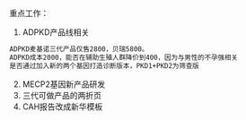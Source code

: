 
重点工作：

1. ADPKD产品线相关

```bash
ADPKD麦基诺三代产品仅售2800，贝瑞5800。
ADPKD成本2000，能否在辅助生殖人群降价到400，因为与男性的不孕强相关
是否通过加入新的两个基因打造诊断版本，PKD1+PKD2为筛查版
```

2. MECP2基因新产品研发
3. 三代可做产品的两折页
4. CAH报告改成新华模板


